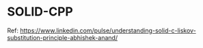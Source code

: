 # SOLID-CPP

Ref:
https://www.linkedin.com/pulse/understanding-solid-c-liskov-substitution-principle-abhishek-anand/
